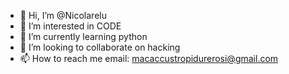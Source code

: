 - 👋 Hi, I’m @Nicolarelu
- 👀 I’m interested in CODE
- 🌱 I’m currently learning python
- 💞️ I’m looking to collaborate on hacking
- 📫 How to reach me email: macaccustropidurerosi@gmail.com

<!---
Nicolarelu/Nicolarelu is a ✨ special ✨ repository because its `README.md` (this file) appears on your GitHub profile.
You can click the Preview link to take a look at your changes.
--->
